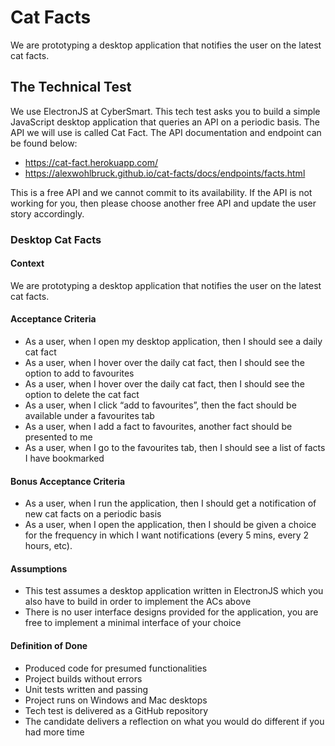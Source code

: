 # Cat Facts

We are prototyping a desktop application that notifies the user on the latest cat facts.

## The Technical Test

We use ElectronJS at CyberSmart. This tech test asks you to build a simple
JavaScript desktop application that queries an API on a periodic basis. The API
we will use is called Cat Fact. The API documentation and endpoint can be found
below:

- https://cat-fact.herokuapp.com/
- https://alexwohlbruck.github.io/cat-facts/docs/endpoints/facts.html

This is a free API and we cannot commit to its availability. If the API is not
working for you, then please choose another free API and update the user story
accordingly.

### Desktop Cat Facts

#### Context
We are prototyping a desktop application that notifies the user on the latest
cat facts.

#### Acceptance Criteria
- As a user, when I open my desktop application, then I should see a daily cat
  fact
- As a user, when I hover over the daily cat fact, then I should see the option
  to add to favourites
- As a user, when I hover over the daily cat fact, then I should see the option
  to delete the cat fact
- As a user, when I click “add to favourites”, then the fact should be available
  under a favourites tab
- As a user, when I add a fact to favourites, another fact should be presented
  to me
- As a user, when I go to the favourites tab, then I should see a list of facts
  I have bookmarked

#### Bonus Acceptance Criteria
- As a user, when I run the application, then I should get a notification of new
  cat facts on a periodic basis
- As a user, when I open the application, then I should be given a choice for
  the frequency in which I want notifications (every 5 mins, every 2 hours,
  etc).

#### Assumptions
- This test assumes a desktop application written in ElectronJS which you also
  have to build in order to implement the ACs above
- There is no user interface designs provided for the application, you are free
  to implement a minimal interface of your choice

#### Definition of Done
- Produced code for presumed functionalities
- Project builds without errors
- Unit tests written and passing
- Project runs on Windows and Mac desktops
- Tech test is delivered as a GitHub repository
- The candidate delivers a reflection on what you would do different if you had
  more time
